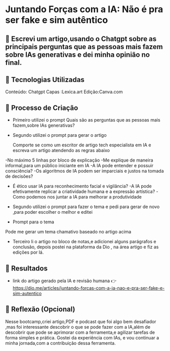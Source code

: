 # Juntando Forças com a IA: Não é pra ser fake e sim autêntico

## 📒 Escrevi um artigo,usando o Chatgpt sobre as principais perguntas que as pessoas mais fazem sobre IAs generativas e dei minha opinião no final.

## 🤖 Tecnologias Utilizadas
Conteúdo: Chatgpt 
Capas :Lexica.art
Edição:Canva.com

## 🧐 Processo de Criação
  - Primeiro utilizei o prompt
    Quais são as perguntas que as pessoas mais fazem,sobre IAs generativas?
 
  - Segundo utilizei o prompt para gerar o artigo 
    
    Comporte se como um escritor de artigo tech especialista em IA e escreva um artigo atendendo as regras abaixo

-No máximo 5 linhas por bloco de explicação
-Me explique de maneira informal,para um público iniciante em IA
-A IA pode entender e possuir consciência?
-Os algoritmos de IA podem ser imparciais e justos na tomada de decisões?
- É ético usar IA para reconhecimento facial e vigilância?
-A IA pode efetivamente replicar a criatividade humana e a expressão artística?
-Como podemos nos juntar a IA para melhorar a produtividade 

 - Segundo utilizei o prompt para fazer o tema e pedi para gerar de novo ,para poder escolher o melhor e editei 

  - Prompt para o tema 
  
Pode me gerar um tema chamativo baseado no artigo acima 

  - Terceiro li o artigo no bloco de notas,e adicionei alguns parágrafos e conclusão, depois postei na  plataforma da Dio , na área artigo e fiz as edições por lá.

## 🚀 Resultados
 - link do artigo gerado pela IA e revisão humana 👉 https://dio.me/articles/juntando-forcas-com-a-ia-nao-e-pra-ser-fake-e-sim-autentico

## 💭 Reflexão (Opcional)
  Nesse bootcamp,criei artigo,PDF e podcast que foi algo bem desafiador ,mas foi interessante descobrir o que se pode fazer com a IA,além de descobrir que pode se aprimorar com a ferramenta,e agilizar tarefas de forma simples e prática.
Gostei da experiência com IAs, e vou continuar a minha jornada,com a contribuição dessa ferramenta.
